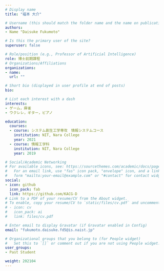 ```yaml
---
# Display name
title: "福本 大介"

# Username (this should match the folder name and the name on publications)
authors:
- Name "Daisuke Fukumoto"

# Is this the primary user of the site?
superuser: false

# Role/position (e.g., Professor of Artificial Intelligence)
role: 博士前期課程
# Organizations/Affiliations
organizations:
- name: 
  url: ""

# Short bio (displayed in user profile at end of posts)
bio: 

# List each interest with a dash
interests:
- ゲーム，麻雀
- ウクレレ，ギター，ピアノ

education:
  courses:
  - course: システム創生工学専攻　情報システムコース
    institution: NIT, Nara College
    year: 2021
  - course: 情報工学科
    institution: NIT, Nara College
    year: 2019

# Social/Academic Networking
# For available icons, see: https://sourcethemes.com/academic/docs/page-builder/#icons
#   For an email link, use "fas" icon pack, "envelope" icon, and a link in the
#   form "mailto:your-email@example.com" or "#contact" for contact widget.
social:
- icon: github
  icon_pack: fab
  link: https://github.com/KACG-D
# Link to a PDF of your resume/CV from the About widget.
# To enable, copy your resume/CV to `static/files/cv.pdf` and uncomment the lines below.
# - icon: cv
#   icon_pack: ai
#   link: files/cv.pdf

# Enter email to display Gravatar (if Gravatar enabled in Config)
email: "fukumoto.daisuke.fd5@is.naist.jp"

# Organizational groups that you belong to (for People widget)
#   Set this to `[]` or comment out if you are not using People widget.
user_groups:
- Past Student

weight: 202104
---
```

